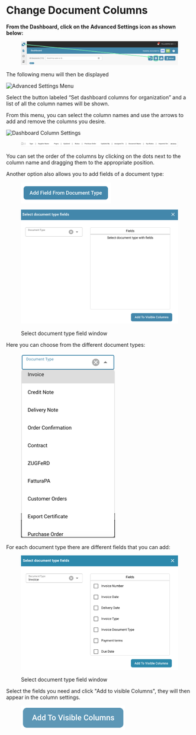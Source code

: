 # Change Document Columns

**From the Dashboard, click on the Advanced Settings icon as shown below:**

<figure><img src="../../.gitbook/assets/image (33).png" alt=""><figcaption></figcaption></figure>

The following menu will then be displayed

![Advanced Settings Menu](https://lh7-us.googleusercontent.com/wWt5QbmwZf44enmOoLcofh6SvyYPiHTav9OiEog\_m2xtnty6X73pFlhfdM9aglx89\_pfbiACZx5BejagV-wAKwlDTuGoGNu5jgbcZ5djrZ\_h1IgGp-8uaq8UHY-umjrs96hb4FZOzHFzdLasg2F\_ftw)

Select the button labeled “Set dashboard columns for organization” and a list of all the column names will be shown.

From this menu, you can select the column names and use the arrows to add and remove the columns you desire.

![Dashboard Column Settings](https://lh7-us.googleusercontent.com/cXnnrIR-y4TRDnRE9irGvvjnmkN-HSGEQTh7FiwsjRHzXF7FNjd-\_gLO-m55fLlv6lVjk-VvThgdW5JWgqIVZSm5tfk3hC7xrj68uRE5OgIPMtYIrpxOhhYzk4OMibyDBqvHQ0VZaDAysZohlH8dxm8)

<div data-full-width="true">

<figure><img src="../../.gitbook/assets/image (50).png" alt=""><figcaption></figcaption></figure>

</div>

You can set the order of the columns by clicking on the dots next to the column name and dragging them to the appropriate position.

Another option also allows you to add fields of a document type:

<figure><img src="../../.gitbook/assets/image (51).png" alt="" width="243"><figcaption></figcaption></figure>

<figure><img src="../../.gitbook/assets/image (52).png" alt="" width="563"><figcaption><p>Select document type field window</p></figcaption></figure>

Here you can choose from the different document types:

<figure><img src="../../.gitbook/assets/image (53).png" alt="" width="254"><figcaption></figcaption></figure>

For each document type there are different fields that you can add:

<figure><img src="../../.gitbook/assets/image (54).png" alt="" width="518"><figcaption><p>Select document type field window</p></figcaption></figure>

Select the fields you need and click "Add to visible Columns", they will then appear in the column settings.

<figure><img src="../../.gitbook/assets/image (55).png" alt="" width="281"><figcaption></figcaption></figure>
